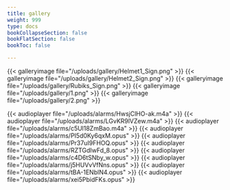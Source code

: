 ```yaml
---
title: gallery
weight: 999
type: docs
bookCollapseSection: false
bookFlatSection: false
bookToc: false

---
```


{{< galleryimage file="/uploads/gallery/Helmet1_Sign.png" >}}
{{< galleryimage file="/uploads/gallery/Helmet2_Sign.png" >}}
{{< galleryimage file="/uploads/gallery/Rubiks_Sign.png" >}}
{{< galleryimage file="/uploads/gallery/1.png" >}}
{{< galleryimage file="/uploads/gallery/2.png" >}}

{{< audioplayer file="/uploads/alarms/HwsjClHO-ak.m4a" >}}
{{< audioplayer file="/uploads/alarms/LGvKR9lVZew.m4a" >}}
{{< audioplayer file="/uploads/alarms/c5Ul18ZmBao.m4a" >}}
{{< audioplayer file="/uploads/alarms/PI5d0Ky6qxM.opus" >}}
{{< audioplayer file="/uploads/alarms/Pr37uI9FHOQ.opus" >}}
{{< audioplayer file="/uploads/alarms/RZTGdIwFd_8.opus" >}}
{{< audioplayer file="/uploads/alarms/c4D6tSNby_w.opus" >}}
{{< audioplayer file="/uploads/alarms/j5HUVvVfNns.opus" >}}
{{< audioplayer file="/uploads/alarms/tBA-1ENblN4.opus" >}}
{{< audioplayer file="/uploads/alarms/xei5PbidFKs.opus" >}}
